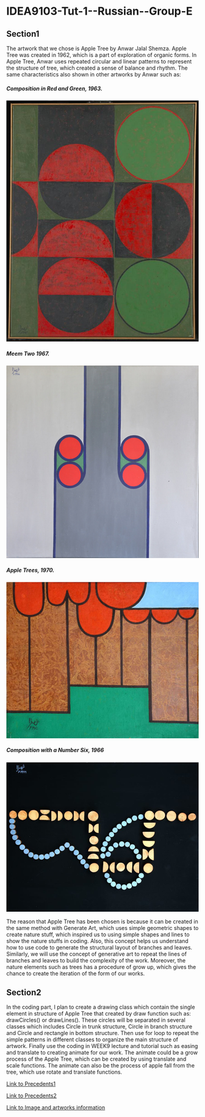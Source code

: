 # IDEA9103-Tut-1--Russian--Group-E

## Section1
The artwork that we chose is Apple Tree by Anwar Jalal Shemza.
Apple Tree was created in 1962, which is a part of exploration of organic forms. In Apple Tree, Anwar uses repeated circular and linear patterns to represent the structure of tree, which created a sense of balance and rhythm. The same characteristics also shown in other artworks by Anwar such as: 

##### Composition in Red and Green, 1963.
![Composition in Red and Green, 1963.](Images/t14768-10-orig_orig.jpeg)
##### Meem Two 1967.
![Meem Two 1967.](Images/9800343-orig_orig.jpeg)
##### Apple Trees, 1970.
![Apple Trees, 1970.](Images/anwar-jalal-shemza-apple-trees-361-orig_orig.jpeg)
##### Composition with a Number Six, 1966
![Composition with a Number Six, 1966](Images/22224-842-orig_orig.jpeg)


The reason that Apple Tree has been chosen is because it can be created in the same method with Generate Art, which uses simple geometric shapes to create nature stuff, which inspired us to using simple shapes and lines to show the nature stuffs in coding. Also, this concept helps us understand how to use code to generate the structural layout of branches and leaves. Similarly, we will use the concept of generative art to repeat the lines of branches and leaves to build the complexity of the work.
Moreover, the nature elements such as trees has a procedure of grow up, which gives the chance to create the iteration of the form of our works.

## Section2
In the coding part, I plan to create a drawing class which contain the single element in structure of Apple Tree that created by draw function such as: drawCircles() or drawLines().
These circles will be separated in several classes which includes Circle in trunk structure, Circle in branch structure and Circle and rectangle in bottom structure. Then use for loop to repeat the simple patterns in different classes to organize the main structure of artwork. Finally use the coding in WEEK9 lecture and tutorial such as easing and translate to creating animate for our work. The animate could be a grow process of the Apple Tree, which can be created by using translate and scale functions. The animate can also be the process of apple fall from the tree, which use rotate and translate functions.

[Link to Precedents1](https://openprocessing.org/sketch/2225948)

[Link to Precedents2](https://openprocessing.org/sketch/138954)

[Link to Image and artworks information](https://www.anwarshemza.com/publiccollections1.html)


